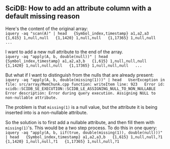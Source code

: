 ﻿## SciDB: How to add an attribute column with a default missing reason

Here's the content of the original array:  
`iquery -aq "scan(A)" | head  
{Symbol_index,timestamp} a1,a2,a3  
{1,615} 1,null,null  
{1,1420} 1,null,null  
{1,17365} 1,null,null  
...  
`

I want to add a new null attribute to the end of the array.  
`iquery -aq "apply(A, b, double(null))" | head  
{Symbol_index,timestamp} a1,a2,a3,b  
{1,615} 1,null,null,null  
{1,1420} 1,null,null,null  
{1,17365} 1,null,null,null  
...  
`

But what if I want to distinguish from the nulls that are already present:  
`iquery -aq "apply(A, b, double(missing(1)))" | head  
UserException in file: src/array/MemChunk.cpp function: writeItem line: 923  
Error id: scidb::SCIDB_SE_EXECUTION::SCIDB_LE_ASSIGNING_NULL_TO_NON_NULLABLE  
Error description: Error during query execution. Assigning NULL to non-nullable attribute.  
`

The problem is that `missing(1)` is a null value, but the attribute it is being inserted into is a non-nullable attribute.

So the solution is to first add a nullable attribute, and then fill them with `missing(1)`'s. This would be a two step process. To do this in one query:  
`iquery -aq "apply(A, b, iif(true, double(missing(1)), double(null)))" | head  
{Symbol_index,timestamp} a1,a2,a3,b  
{1,615} 1,null,null,?1  
{1,1420} 1,null,null,?1  
{1,17365} 1,null,null,?1`
